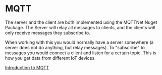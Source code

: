 # MQTT
The server and the client are both implemented using the MQTTNet Nuget Package. The Server will relay all messages to clients, and the clients will only receive messages they subscribe to.

When working with this you would normally have a server somewhere (a server does not do anything, but relay messages). To "subscribe" to messages you would connect a client and listen for a certain topic. This is how you get data from different IoT devices.

[Introduction to MQTT](https://www.hivemq.com/mqtt/)
